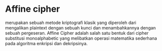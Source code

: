 # Affine cipher 
merupakan sebuah metode kriptografi klasik yang diperoleh dari mengalikan plaintext dengan sebuah kunci dan menambahkannya dengan sebuah pergeseran. Affine Cipher adalah salah satu bentuk dari cipher substitusi monoalphabetic yang melibatkan operasi matematika sederhana pada algoritma enkripsi dan dekripsinya. 
